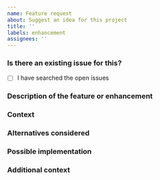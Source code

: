 ```yaml
---
name: Feature request
about: Suggest an idea for this project
title: ''
labels: enhancement
assignees: ''
---
```


### Is there an existing issue for this?

<!--- Before you create a new feature request, please do a search in open issues to check if the feature has already been suggested. -->
<!--- Put an `x` in the box below -->

- [ ] I have searched the open issues

### Description of the feature or enhancement

<!-- A clear and concise description of the feature or enhancement you would like. -->

### Context

<!--- Why is this feature or enhancement important to you? How would you use it? -->
<!--- How can it benefit other users? -->

### Alternatives considered

<!--- A clear and concise description of any alternative solutions or features you've considered. -->

### Possible implementation

<!--- Not obligatory, but suggest an idea for implementing this feature or enhancement -->

### Additional context

<!--- Add any other context or screenshots about the feature request here. -->
